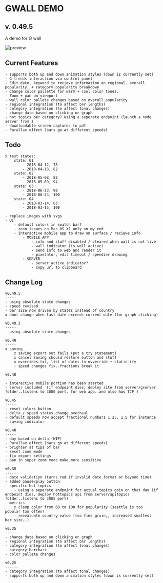 GWALL DEMO
==========
v. 0.49.5
----------
A demo for G wall

![preview](https://i.imgur.com/gMKk4nqg.jpg)

Current Features
-----------------
	- supports both up and down animation styles (down is currently set)
	- G trends interaction via control panel
	- Edit date, keyword to recieve information on regional, overall popularity, + category popularity breakdown
	- Change color pallette for warm + cool color tones.
	- Zoom + pan on viewport
	- wall color pallete changes based on overall popularity
	- regional integration (to affect bar lengths)
	- category integration (to affect tonal changes)
	- change date based on clicking on graph 
	- hot topics per category? using a seperate endpoint (launch a node server from )
	- downloadable screen captures to pdf
	- Parallax effect (bars go at different speeds)
Todo
----

	x test states:
		state: 01
			- 2018-04-12, 78
			- 2018-04-13, 82
		state: 02
			- 2018-05-08, 88
			- 2018-05-09, 94
		state: 03
			- 2018-06-23, 90
			- 2018-06-24, 100
		state: 04
			- 2018-03-14, 83
			- 2018-03-15, 100

	- replace images with svgs
	- UI
		- default colors in swatch bar?
		- zoom issues on Mac OS X? only on my end
		- interactive mobile app to draw on surface / recieve info
			- MOBILE APP
				- info and stuff disabled / cleared when wall is not live
				- wall indicator (is wall active)
				- send info to web and render it
				- pixelator, edit timeout / speedier drawing
			- SERVER
				- server active indicator?
				- copy url to clipboard

Change Log
-----------
	v0.49.5
	-----
	- using absolute state changes
	- speed revised
	- bar size now driven by states instead of country
	x dont change when last date exceeds current date (for graph clicking)
	
	v0.49.2
	-----
	- using absolute state changes

	v0.49
	-----
	x saving
		x saving export out fails (put a try statement)
		x cancel saving should restore button and stuff
		x overrides.txt, list of dates to ovverride + static-ify
		- speed changes fix..fractions break it

	v0.48
	-----
	- interactive mobile portion has been started
	- server included  (if endpoint dies, deploy site from server/gserver folder..listens to 3000 port, for web app..and also has TCP )

	v0.45
	-----
	- reset colors button
	- delta / speed states change overhaul
	- default speeds now accept fractional numbers 1.25, 1.5 for instance
	- saving indicator

	v0.40
	-----
	- day based on delta (WIP)
	- Parallax effect (bars go at different speeds)
	- brighter at tips of bar
	- reset zoom mode
	- fix export settings
	- pan in super zoom mode make more sensitive

	v0.38
	-----
	- date validation (turns red if invalid date format or beyond time)
	- added pause/play button
	- specific hot topics
		- using a seperate endpoint for actual topics goin on that day (if endpoint dies, deploy hottopics api from server/apitopics folder..listens to 3005 port)
	- metrics
		x clamp color from 60 to 100 for popularity (seattle is too popular too often)
		- reevaluate country value (too fine grain,, increased smallest bar size..)

	v0.35
	------
	- change date based on clicking on graph 
	- regional integration (to affect bar lengths)
	- category integration (to affect tonal changes)
	- category barchart
	- color pallete changes

	v0.25
	------
	- category integration (to affect tonal changes)
	- supports both up and down animation styles (down is currently set)